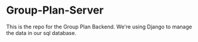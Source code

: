 # Group-Plan-Server

This is the repo for the Group Plan Backend. We're using Django to manage the data in our sql database.